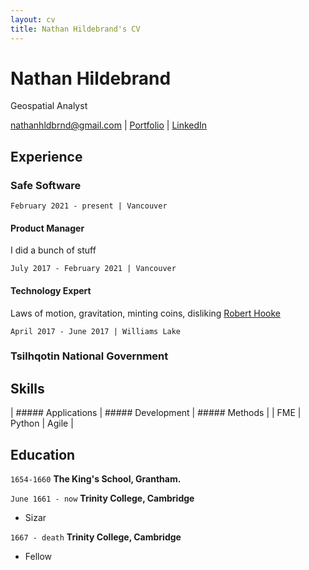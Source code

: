 ```yaml
---
layout: cv
title: Nathan Hildebrand's CV
---
```

# Nathan Hildebrand
Geospatial Analyst

<div id="webaddress">
<a href="nathanhldbrnd@gmail.com">nathanhldbrnd@gmail.com</a>
| <a href="https://pointsofinterest.ca">Portfolio</a>
| <a href="https://www.linkedin.com/in/nathan-hildebrand/">LinkedIn</a>
</div>


## Experience

### Safe Software

`February 2021 - present | Vancouver`
#### Product Manager
I did a bunch of stuff

`July 2017 - February 2021 | Vancouver`
#### Technology Expert
Laws of motion, gravitation, minting coins, disliking [Robert Hooke](http://en.wikipedia.org/wiki/Robert_Hooke)

`April 2017 - June 2017 | Williams Lake`
### Tsilhqotin National Government

## Skills

| ##### Applications  | ##### Development | ##### Methods |
| FME                 | Python            | Agile         |




## Education

`1654-1660`
__The King's School, Grantham.__

`June 1661 - now`
__Trinity College, Cambridge__

- Sizar

`1667 - death`
__Trinity College, Cambridge__

- Fellow



<!-- ### Footer

Last updated: May 2013 -->


